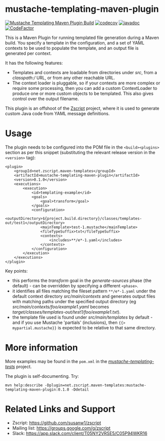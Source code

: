 # mustache-templating-maven-plugin

[![Mustache Templating Maven Plugin Build](https://github.com/susanw1/mustache-templating-maven-plugin/actions/workflows/maven.yaml/badge.svg)](https://github.com/susanw1/mustache-templating-maven-plugin/actions/workflows/maven.yaml)
[![codecov](https://codecov.io/gh/susanw1/mustache-templating-maven-plugin/graph/badge.svg?token=U1CDGHGJFY)](https://codecov.io/gh/susanw1/mustache-templating-maven-plugin)
[![javadoc](https://javadoc.io/badge2/net.zscript.maven-templates/mustache-templating-maven-plugin/javadoc.svg)](https://javadoc.io/doc/net.zscript.maven-templates/mustache-templating-maven-plugin) 
[![CodeFactor](https://www.codefactor.io/repository/github/susanw1/mustache-templating-maven-plugin/badge)](https://www.codefactor.io/repository/github/susanw1/mustache-templating-maven-plugin)

This is a Maven Plugin for running templated file generation during a Maven build. You specify a template in the configuration, and a set of YAML contexts to be used to populate
the template, and an output file is generated per context.

It has the following features:

* Templates and contexts are loadable from directories under _src_, from a _classpath:/_ URL, or from any other reachable URL.
* The context loader is pluggable, so if your contexts are more complex or require some processing, then you can add a custom ContextLoader to produce one or more custom objects to
  be templated. This also gives control over the output filename.

This plugin is an offshoot of the [Zscript](https://github.com/susanw1/zscript) project, where it is used to generate custom Java code from YAML message definitions.

# Usage

The plugin needs to be configured into the POM file in the `<build><plugins>` section as per this snippet (substituting the relevant release version in the `<version>` tag):

    <plugin>
        <groupId>net.zscript.maven-templates</groupId>
        <artifactId>mustache-templating-maven-plugin</artifactId>
        <version>0.1.0</version>
        <executions>
            <execution>
                <id>templating-example</id>
                <goals>
                    <goal>transform</goal>
                </goals>
                <configuration>
                    <outputDirectory>${project.build.directory}/classes/templates-out/test1</outputDirectory>
                    <mainTemplate>test-1.mustache</mainTemplate>
                    <fileTypeSuffix>txt</fileTypeSuffix>
                    <contexts>
                        <includes>**/e*-1.yaml</includes>
                    </contexts>
                </configuration>
            </execution>
        </executions>
    </plugin>

Key points:

* this performs the _transform_ goal in the _generate-sources_ phase (the default) - can be overridden by specifying a different `<phase>`.
* it identifies all files matching the fileset pattern `**/e*-1.yaml` under the default context directory _src/main/contexts_ and generates output files with matching paths under
  the specified output directory (eg _src/main/contexts/foo/example1.yaml_ becomes _target/classes/templates-out/test1/foo/example1.txt_).
* the template file used is found under _src/main/templates_ by default - and if you use Mustache 'partials' (inclusions), then `{{> mypartial.mustache}}` is expected to be
  relative to that same directory.

# More information

More examples may be found in the `pom.xml` in the [_mustache-templating-tests_](https://github.com/susanw1/mustache-templating-maven-plugin/tree/main/mustache-templating-tests)
project.

The plugin is self-documenting. Try:

    mvn help:describe -Dplugin=net.zscript.maven-templates:mustache-templating-maven-plugin:0.1.0 -Ddetail

# Related Links and Support

* Zscript: https://github.com/susanw1/zscript
* Mailing list: https://groups.google.com/g/zscript
* Slack: https://app.slack.com/client/T05NY2VRSE5/C05P94WKR16
